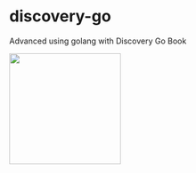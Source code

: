 # discovery-go
 Advanced using golang with Discovery Go Book

<img src="https://www.hanbit.co.kr/data/books/B5279497767_l.jpg" width="200">